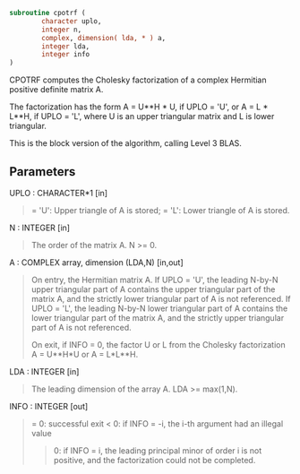 ```fortran
subroutine cpotrf (
        character uplo,
        integer n,
        complex, dimension( lda, * ) a,
        integer lda,
        integer info
)
```

CPOTRF computes the Cholesky factorization of a complex Hermitian
positive definite matrix A.

The factorization has the form
A = U\*\*H \* U,  if UPLO = 'U', or
A = L  \* L\*\*H,  if UPLO = 'L',
where U is an upper triangular matrix and L is lower triangular.

This is the block version of the algorithm, calling Level 3 BLAS.

## Parameters
UPLO : CHARACTER\*1 [in]
> = 'U':  Upper triangle of A is stored;
> = 'L':  Lower triangle of A is stored.

N : INTEGER [in]
> The order of the matrix A.  N >= 0.

A : COMPLEX array, dimension (LDA,N) [in,out]
> On entry, the Hermitian matrix A.  If UPLO = 'U', the leading
> N-by-N upper triangular part of A contains the upper
> triangular part of the matrix A, and the strictly lower
> triangular part of A is not referenced.  If UPLO = 'L', the
> leading N-by-N lower triangular part of A contains the lower
> triangular part of the matrix A, and the strictly upper
> triangular part of A is not referenced.
> 
> On exit, if INFO = 0, the factor U or L from the Cholesky
> factorization A = U\*\*H\*U or A = L\*L\*\*H.

LDA : INTEGER [in]
> The leading dimension of the array A.  LDA >= max(1,N).

INFO : INTEGER [out]
> = 0:  successful exit
> < 0:  if INFO = -i, the i-th argument had an illegal value
> > 0:  if INFO = i, the leading principal minor of order i
> is not positive, and the factorization could not be
> completed.
